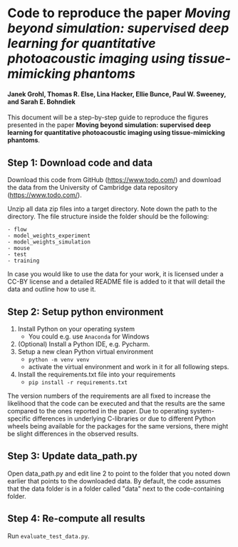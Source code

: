 # Code to reproduce the paper _Moving beyond simulation: supervised deep learning for quantitative photoacoustic imaging using tissue-mimicking phantoms_

#### Janek Grohl, Thomas R. Else, Lina Hacker, Ellie Bunce, Paul W. Sweeney, and Sarah E. Bohndiek

This document will be a step-by-step guide to reproduce the figures
presented in the paper **Moving beyond simulation: supervised deep learning for quantitative photoacoustic
imaging using tissue-mimicking phantoms**.

## Step 1: Download code and data

Download this code from GitHub (https://www.todo.com/) and download the data from the 
University of Cambridge data repository (https://www.todo.com/).

Unzip all data zip files into a target directory. Note down the path to the directory. The file structure
inside the folder should be the following:

    - flow
    - model_weights_experiment
    - model_weights_simulation
    - mouse
    - test
    - training

In case you would like to use the data for your work, it is licensed under a CC-BY license and
a detailed README file is added to it that will detail the data and outline how to use it.

## Step 2: Setup python environment

1. Install Python on your operating system
   - You could e.g. use `Anaconda` for Windows
2. (Optional) Install a Python IDE, e.g. Pycharm.  
3. Setup a new clean Python virtual environment
   - `python -m venv venv`
   - activate the virtual environment and work in it for all following steps.
4. Install the requirements.txt file into your requirements 
   - `pip install -r requirements.txt`
   
The version numbers of the requirements are all fixed to increase the likelihood that the code
can be executed and that the results are the same compared to the ones reported in the paper.
Due to operating system-specific differences in underlying C-libraries or due to different Python wheels
being available for the packages for the same versions, there might be slight differences in the observed
results.

## Step 3: Update data_path.py

Open data_path.py and edit line 2 to point to the folder that you noted down earlier that points to the 
downloaded data. By default, the code assumes that the data folder is in a folder called "data" next to the
code-containing folder.

## Step 4: Re-compute all results

Run `evaluate_test_data.py`.